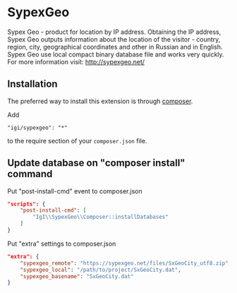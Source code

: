 SypexGeo
==========

Sypex Geo - product for location by IP address.
Obtaining the IP address, Sypex Geo outputs information about the location of the visitor - country, region, city,
geographical coordinates and other in Russian and in English.
Sypex Geo use local compact binary database file and works very quickly.
For more information visit: http://sypexgeo.net/

Installation
------------

The preferred way to install this extension is through [composer](http://getcomposer.org/download/).

Add

```
"igi/sypexgeo": "*"
```

to the require section of your `composer.json` file.


Update database on "composer install" command
------------
Put "post-install-cmd" event to composer.json
```json
"scripts": {
    "post-install-cmd": [
        "IgI\\SypexGeo\\Composer::installDatabases"
    ]
}
```
Put "extra" settings to composer.json
```json
"extra": {
    "sypexgeo_remote": "https://sypexgeo.net/files/SxGeoCity_utf8.zip",
    "sypexgeo_local": "/path/to/project/SxGeoCity.dat",
	"sypexgeo_basename": "SxGeoCity.dat"
}
```